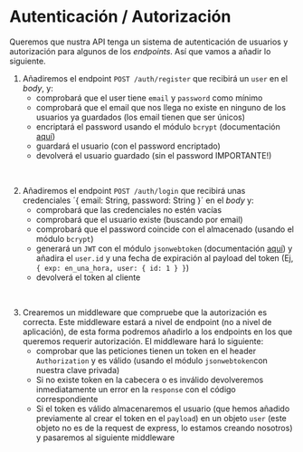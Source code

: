 # Autenticación / Autorización

Queremos que nustra API tenga un sistema de autenticación de usuarios y autorización para algunos de los _endpoints_. Así que vamos a añadir lo siguiente.

1. Añadiremos el endpoint `POST /auth/register` que recibirá un `user` en el _body_, y:
    - comprobará que el user tiene `email` y `password` como mínimo
    - comprobará que el email que nos llega no existe en ninguno de los usuarios ya guardados (los email tienen que ser únicos)
    - encriptará el password usando el módulo `bcrypt` (documentación [aquí](https://www.npmjs.com/package/bcrypt))
    - guardará el usuario (con el password encriptado)
    - devolverá el usuario guardado (sin el password IMPORTANTE!)

<br/>

2. Añadiremos el endpoint `POST /auth/login` que recibirá unas credenciales ´{ email: String, password: String }´ en el _body_ y:
    - comprobará que las credenciales no estén vacías
    - comprobará que el usuario existe (buscando por email)
    - comprobará que el password coincide con el almacenado (usando el módulo `bcrypt`)
    - generará un `JWT` con el módulo `jsonwebtoken` (documentación [aquí](https://jwt.io/introduction)) y añadira el `user.id` y una fecha de expiración al payload del token (Ej, `{ exp: en_una_hora, user: { id: 1 } }`)
    - devolverá el token al cliente

<br/>

3. Crearemos un middleware que compruebe que la autorización es correcta. Este middleware estará a nivel de endpoint (no a nivel de aplicación), de esta forma podremos añadirlo a los endpoints en los que queremos requerir autorización. El middleware hará lo siguiente:
    - comprobar que las peticiones tienen un token en el header `Authorization` y es válido (usando el módulo `jsonwebtoken`con nuestra clave privada)
    - Si no existe token en la cabecera o es inválido devolveremos inmediatamente un error en la `response` con el código correspondiente
    - Si el token es válido almacenaremos el usuario (que hemos añadido previamente al crear el token en el `payload`) en un objeto `user` (este objeto no es de la request de express, lo estamos creando nosotros) y pasaremos al siguiente middleware
